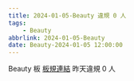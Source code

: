 ```yaml
---
title: 2024-01-05-Beauty 違規 0 人
tags:
    - Beauty
abbrlink: 2024-01-05-Beauty
date: Beauty-2024-01-05 12:00:00
---
```

Beauty 板 [板規連結](https://www.ptt.cc/bbs/Beauty/M.1630069980.A.84B.html)
昨天違規 0 人
